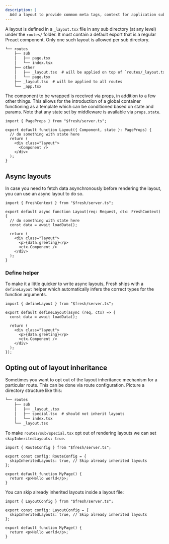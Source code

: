 ```yaml
---
description: |
  Add a layout to provide common meta tags, context for application sub routes, and common layout.
---
```


A layout is defined in a `_layout.tsx` file in any sub directory (at any level)
under the `routes/` folder. It must contain a default export that is a regular
Preact component. Only one such layout is allowed per sub directory.

```txt Project structure
└── routes
    ├── sub
    │   ├── page.tsx
    │   └── index.tsx
    ├── other
    │   ├── _layout.tsx  # will be applied on top of `routes/_layout.tsx`
    │   └── page.tsx
    ├── _layout.tsx  # will be applied to all routes
    └── _app.tsx
```

The component to be wrapped is received via props, in addition to a few other
things. This allows for the introduction of a global container functioning as a
template which can be conditioned based on state and params. Note that any state
set by middleware is available via `props.state`.

```tsx routes/sub/_layout.tsx
import { PageProps } from "$fresh/server.ts";

export default function Layout({ Component, state }: PageProps) {
  // do something with state here
  return (
    <div class="layout">
      <Component />
    </div>
  );
}
```

## Async layouts

In case you need to fetch data asynchronously before rendering the layout, you
can use an async layout to do so.

```tsx routes/sub/_layout.tsx
import { FreshContext } from "$fresh/server.ts";

export default async function Layout(req: Request, ctx: FreshContext) {
  // do something with state here
  const data = await loadData();

  return (
    <div class="layout">
      <p>{data.greeting}</p>
      <ctx.Component />
    </div>
  );
}
```

### Define helper

To make it a little quicker to write async layouts, Fresh ships with a
`defineLayout` helper which automatically infers the correct types for the
function arguments.

```tsx
import { defineLayout } from "$fresh/server.ts";

export default defineLayout(async (req, ctx) => {
  const data = await loadData();

  return (
    <div class="layout">
      <p>{data.greeting}</p>
      <ctx.Component />
    </div>
  );
});
```

## Opting out of layout inheritance

Sometimes you want to opt out of the layout inheritance mechanism for a
particular route. This can be done via route configuration. Picture a directory
structure like this:

```txt Project structure
└── routes
    ├── sub
    │   ├── _layout_.tsx
    │   ├── special.tsx  # should not inherit layouts
    │   └── index.tsx
    └── _layout.tsx
```

To make `routes/sub/special.tsx` opt out of rendering layouts we can set
`skipInheritedLayouts: true`.

```tsx routes/sub/special.tsx
import { RouteConfig } from "$fresh/server.ts";

export const config: RouteConfig = {
  skipInheritedLayouts: true, // Skip already inherited layouts
};

export default function MyPage() {
  return <p>Hello world</p>;
}
```

You can skip already inherited layouts inside a layout file:

```tsx routes/special/_layout.tsx
import { LayoutConfig } from "$fresh/server.ts";

export const config: LayoutConfig = {
  skipInheritedLayouts: true, // Skip already inherited layouts
};

export default function MyPage() {
  return <p>Hello world</p>;
}
```
